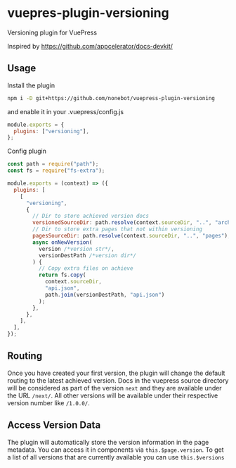 # vuepres-plugin-versioning

Versioning plugin for VuePress

Inspired by <https://github.com/appcelerator/docs-devkit/>

## Usage

Install the plugin

```bash
npm i -D git+https://github.com/nonebot/vuepress-plugin-versioning
```

and enable it in your .vuepress/config.js

```js
module.exports = {
  plugins: ["versioning"],
};
```

Config plugin

```js
const path = require("path");
const fs = require("fs-extra");

module.exports = (context) => ({
  plugins: [
    [
      "versioning",
      {
        // Dir to store achieved version docs
        versionedSourceDir: path.resolve(context.sourceDir, "..", "archive"),
        // Dir to store extra pages that not within versioning
        pagesSourceDir: path.resolve(context.sourceDir, "..", "pages"),
        async onNewVersion(
          version /*version str*/,
          versionDestPath /*version dir*/
        ) {
          // Copy extra files on achieve
          return fs.copy(
            context.sourceDir,
            "api.json",
            path.join(versionDestPath, "api.json")
          );
        },
      },
    ],
  ],
});
```

## Routing

Once you have created your first version, the plugin will change the default routing to the latest achieved version. Docs in the vuepress source directory will be considered as part of the version `next` and they are available under the URL `/next/`. All other versions will be available under their respective version number like `/1.0.0/`.

## Access Version Data

The plugin will automatically store the version information in the page metadata. You can access it in components via `this.$page.version`. To get a list of all versions that are currently available you can use `this.$versions`
